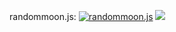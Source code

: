 randommoon.js: [![randommoon.js](https://img.shields.io/badge/npm-v1.0.16-blue?style=flat-square)](https://www.npmjs.com/package/randommoon.js) [![](https://img.shields.io/badge/-github-gray?logo=github&style=flat-square)](https://github.com/Kiadtisak3000/randommoon.js)
